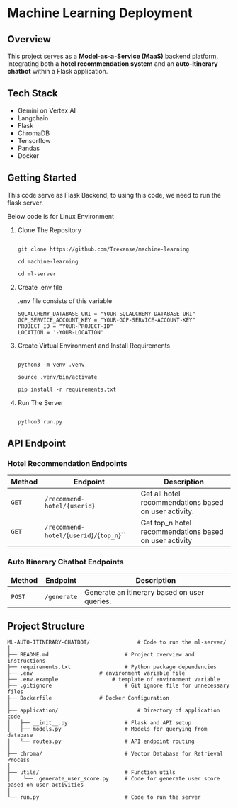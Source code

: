 # Machine Learning Deployment

## Overview

This project serves as a **Model-as-a-Service (MaaS)** backend platform, integrating both a **hotel recommendation system** and an **auto-itinerary chatbot** within a Flask application.

## Tech Stack

- Gemini on Vertex AI
- Langchain
- Flask
- ChromaDB
- Tensorflow
- Pandas
- Docker

## Getting Started

This code serve as Flask Backend, to using this code, we need to run the flask server.

Below code is for Linux Environment

1. Clone The Repository

   ```

   git clone https://github.com/Trexense/machine-learning

   cd machine-learning

   cd ml-server

   ```
2. Create .env file

   .env file consists of this variable

   ```
   SQLALCHEMY_DATABASE_URI = "YOUR-SQLALCHEMY-DATABASE-URI"
   GCP_SERVICE_ACCOUNT_KEY = "YOUR-GCP-SERVICE-ACCOUNT-KEY"
   PROJECT_ID = "YOUR-PROJECT-ID"
   LOCATION = '-YOUR-LOCATION'
   ```
3. Create Virtual Environment and Install Requirements

   ```

   python3 -m venv .venv

   source .venv/bin/activate

   pip install -r requirements.txt

   ```
4. Run The Server

   ```

   python3 run.py

   ```

## API Endpoint

### **Hotel Recommendation Endpoints**

| **Method** | **Endpoint**                                  | **Description**                                  |
| ---------------- | --------------------------------------------------- | ------------------------------------------------------ |
| `GET`          | `/recommend-hotel/{userid}`                       | Get all hotel recommendations based on user activity.  |
| `GET`          | `/recommend-hotel/`{`userid`}`/`{`top_n`}`` | Get top_n hotel recommendations based on user activity |

### **Auto Itinerary Chatbot Endpoints**

| **Method** | **Endpoint** | **Description**                        |
| ---------------- | ------------------ | -------------------------------------------- |
| `POST`         | `/generate`      | Generate an itinerary based on user queries. |

## Project Structure

```
ML-AUTO-ITINERARY-CHATBOT/               # Code to run the ml-server/
│
├── README.md                   	 # Project overview and instructions
├── requirements.txt            	 # Python package dependencies
├── .env		        	 # environment variable file
├── .env.example	        	 # template of environment variable
├── .gitignore                  	 # Git ignore file for unnecessary files
├── Dockerfile				 # Docker Configuration
│
├── application/                      	 # Directory of application code
│   ├── __init__.py	                 # Flask and API setup
│   ├── models.py	                 # Models for querying from database
│   └── routes.py            		 # API endpoint routing
│
├── chroma/                      	 # Vector Database for Retrieval Process
│
├── utils/                  	 	 # Function utils
│    └──  generate_user_score.py	 # Code for generate user score based on user activities
│
└── run.py                      	 # Code to run the server
```
